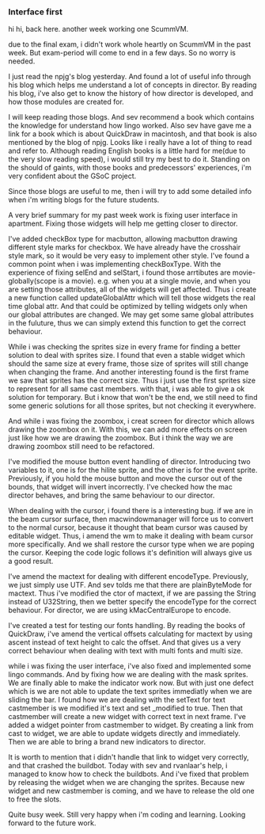 ### Interface first

hi hi, back here. another week working one ScummVM.

due to the final exam, i didn't work whole heartly on ScummVM in the past week. But exam-period will come to end in a few days. So no worry is needed.

I just read the npjg's blog yesterday. And found a lot of useful info through his blog which helps me understand a lot of concepts in director. By reading his blog, i've also get to know the history of how director is developed, and how those modules are created for.

I will keep reading those blogs. And sev recommend a book which contains the knowledge for understand how lingo worked. Also sev have gave me a link for a book which is about QuickDraw in macintosh, and that book is also mentioned by the blog of npjg. Looks like i really have a lot of thing to read and refer to. Although reading English books is a little hard for me(due to the very slow reading speed), i would still try my best to do it. Standing on the should of gaints, with those books and predecessors' experiences, i'm very confident about the GSoC project.

Since those blogs are useful to me, then i will try to add some detailed info when i'm writing blogs for the future students.

A very brief summary for my past week work is fixing user interface in apartment. Fixing those widgets will help me getting closer to director. 

I've added checkBox type for macbutton, allowing macbutton drawing different style marks for checkbox. We have already have the crosshair style mark, so it would be very easy to implement other style. I've found a common point when i was implementing checkBoxType. With the experience of fixing selEnd and selStart, i found those arrtibutes are movie-globally(scope is a movie). e.g. when you at a single movie, and when you are setting those attributes, all of the widgets will get affected. Thus i create a new function called updateGlobalAttr which will tell those widgets the real time global attr. And that could be optimized by telling widgets only when our global attributes are changed. We may get some same global attributes in the fuluture, thus we can simply extend this function to get the correct behaviour.

While i was checking the sprites size in every frame for finding a better solution to deal with sprites size. I found that even a stable widget which should the same size at every frame, those size of sprites will still change when changing the frame. And another interesting found is the first frame we saw that sprites has the correct size. Thus i just use the first sprites size to represent for all same cast members. with that, i was able to give a ok solution for temporary. But i know that won't be the end, we still need to find some generic solutions for all those sprites, but not checking it everywhere.

And while i was fixing the zoombox, i creat screen for director which allows drawing the zoombox on it. With this, we can add more effects on screen just like how we are drawing the zoombox. But i think the way we are drawing zoombox still need to be refactored. 

I've modified the mouse button event handling of director. Introducing two variables to it, one is for the hilite sprite, and the other is for the event sprite. Previously, if you hold the mouse button and move the cursor out of the bounds, that widget will invert incorrectly. I've checked how the mac director behaves, and bring the same behaviour to our director.

When dealing with the cursor, i found there is a interesting bug. if we are in the beam cursor surface, then macwindowmanager will force us to convert to the normal cursor, because it thought that beam cursor was caused by editable widget. Thus, i amend the wm to make it dealing with beam cursor more specifically. And we shall restore the cursor type when we are poping the cursor. Keeping the code logic follows it's definition will always give us a good result.

I've amend the mactext for dealing with different encodeType. Previously, we just simply use UTF. And sev tolds me that there are plainByteMode for mactext. Thus i've modified the ctor of mactext, if we are passing the String instead of U32String, then we better specify the encodeType for the correct behaviour. For director, we are using kMacCentralEurope to encode.

I've created a test for testing our fonts handling. By reading the books of QuickDraw, i've amend the vertical offsets calculating for mactext by using ascent instead of text height to calc the offset. And that gives us a very correct behaviour when dealing with text with multi fonts and multi size.

while i was fixing the user interface, i've also fixed and implemented some lingo commands. And by fixing how we are dealing with the mask sprites. We are finally able to make the indicator work now. But with just one defect which is we are not able to update the text sprites immediatly when we are sliding the bar. I found how we are dealing with the setText for text castmember is we modified it's text and set _modified to true. Then that castmember will create a new widget with correct text in next frame. I've added a widget pointer from castmember to widget. By creating a link from cast to widget, we are able to update widgets directly and immediately. Then we are able to bring a brand new indicators to director.

It is worth to mention that i didn't handle that link to widget very correctly, and that crashed the buildbot. Today with sev and rvanlaar's help, i managed to know how to check the buildbots. And i've fixed that problem by releasing the widget when we are changing the sprites. Because new widget and new castmember is coming, and we have to release the old one to free the slots.

Quite busy week. Still very happy when i'm coding and learning. Looking forward to the future work.